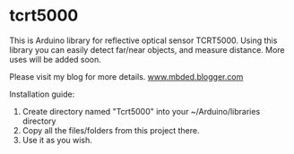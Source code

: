 # tcrt5000

This is Arduino library for reflective optical sensor TCRT5000. Using this library you can easily detect far/near objects, and measure distance. More uses will be added soon.

 Please visit my blog for more details.
 www.mbded.blogger.com
 
 Installation guide:
 1) Create directory named "Tcrt5000" into your ~/Arduino/libraries directory
 2) Copy all the files/folders from this project there.
 3) Use it as you wish.
